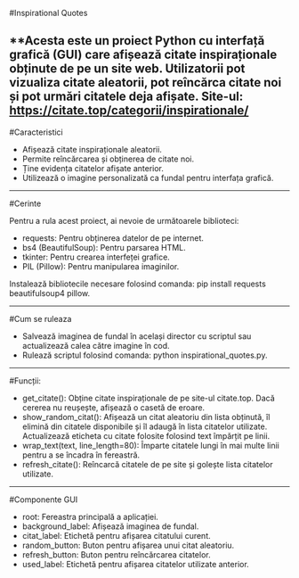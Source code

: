 #Inspirational Quotes

**Acesta este un proiect Python cu interfață grafică (GUI) care afișează citate inspiraționale obținute de pe un site web. Utilizatorii pot vizualiza citate aleatorii, pot reîncărca citate noi și pot urmări citatele deja afișate.
Site-ul: https://citate.top/categorii/inspirationale/
---

#Caracteristici

- Afișează citate inspiraționale aleatorii.
- Permite reîncărcarea și obținerea de citate noi.
- Ține evidența citatelor afișate anterior.
- Utilizează o imagine personalizată ca fundal pentru interfața grafică.
---
#Cerinte

Pentru a rula acest proiect, ai nevoie de următoarele biblioteci:
- requests: Pentru obținerea datelor de pe internet.
- bs4 (BeautifulSoup): Pentru parsarea HTML. 
- tkinter: Pentru crearea interfeței grafice. 
- PIL (Pillow): Pentru manipularea imaginilor.

Instalează bibliotecile necesare folosind comanda: pip install requests beautifulsoup4 pillow.

---
#Cum se ruleaza

- Salvează imaginea de fundal în același director cu scriptul sau actualizează calea către imagine în cod.
- Rulează scriptul folosind comanda: python inspirational_quotes.py.

---
#Funcții:

- get_citate(): Obține citate inspiraționale de pe site-ul citate.top. Dacă cererea nu reușește, afișează o casetă de eroare. 
- show_random_citat(): Afișează un citat aleatoriu din lista obținută, îl elimină din citatele disponibile și îl adaugă în lista citatelor utilizate. Actualizează eticheta cu citate folosite folosind text împărțit pe linii. 
- wrap_text(text, line_length=80): Împarte citatele lungi în mai multe linii pentru a se încadra în fereastră. 
- refresh_citate(): Reîncarcă citatele de pe site și golește lista citatelor utilizate.
---
#Componente GUI

- root: Fereastra principală a aplicației. 
- background_label: Afișează imaginea de fundal. 
- citat_label: Etichetă pentru afișarea citatului curent. 
- random_button: Buton pentru afișarea unui citat aleatoriu. 
- refresh_button: Buton pentru reîncărcarea citatelor. 
- used_label: Etichetă pentru afișarea citatelor utilizate anterior.